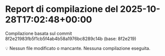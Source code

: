 # Report di compilazione del 2025-10-28T17:02:48+00:00

Compilazione basata sul commit 8f2e21983fb5f1cb5f4ab4b58a1976bc8289c14b (base: 8f2e219)

💡 Nessun file modificato o mancante. Nessuna compilazione eseguita.
